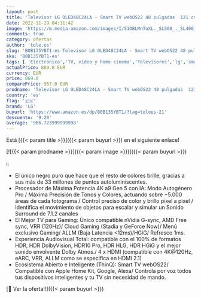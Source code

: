 ```yaml
---
layout: post
title: 'Televisor LG OLED48C24LA - Smart TV webOS22 48 pulgadas  121 cm  4K OLED evo  Procesador Inteligente Potencia 4K a9 Gen 5 IA  compatible formatos HDR  HDR Dolby Vision y Dolby Atmos  TV para Gaming'
date: 2022-11-29 04:11:42
image: 'https://m.media-amazon.com/images/I/51OBLMnTuXL._SL500_._SL400_.jpg'
comments: true
category: ofertas
author: 'tole.es'
slug: 'B0B135YBT1-es Televisor LG OLED48C24LA - Smart TV webOS22 48 pulgadas...'
sku: 'B0B135YBT1-es'
tags: [ 'Electrónica','TV, vídeo y home cinema','Televisores','lg','smart','televisor','tv','🇪🇸', ]
actualPrice: 869.0 EUR
currency: EUR
price: 869.0
comparePrice: 957.0 EUR
prodname: 'Televisor LG OLED48C24LA - Smart TV webOS22 48 pulgadas  121 cm  4K OLED evo  Procesador Inteligente Potencia 4K a9 Gen 5 IA  compatible formatos HDR  HDR Dolby Vision y Dolby Atmos  TV para Gaming'
country: 'es'
flag: '🇪🇸'
brand: 'LG'
buyurl: 'https://www.amazon.es/dp/B0B135YBT1/?tag=tolees-21'
descuento: '9.20'
average: '966.723999999998'
---
```


Está [{{< param title >}}]({{< param buyurl >}}) en el siguiente enlace!

[![{{< param prodname >}}]({{< param image >}})]({{< param buyurl >}})

ℹ️:

- El único negro puro que hace que el resto de colores brille, gracias a sus más de 33 millones de puntos autoluminiscentes.
- Procesador de Máxima Potencia 4K a9 Gen 5 con IA: Modo Autogénero Pro / Máxima Precisión de Tonos y Colores, actuando sobre +5.000 áreas de cada fotograma / Control preciso de color y brillo pixel a pixel / Identifica el movimiento de objetos para escalar y simular un Sonido Surround de 7.1.2 canales
- El Mejor TV para Gaming: Único compatible nVidia G-sync, AMD Free sync, VRR (120Hz)/ Cloud Gaming (Stadia y GeForce Now)/ Menú exclusivo Gaming/ ALLM (Baja Latencia <12ms)/HGiG/ Refresco 1ms.
- Experiencia Audiovisual Total: compatible con el 100% de formatos HDR, HDR DolbyVision, HDR10 Pro, HDR HLG, HDR HGiG y el mejor sonido envolvente Dolby Atmos./ 4 x HDMI (compatible con 4K@120Hz, eARC, VRR, ALLM como se especifica en HDMI 2.1)
- Ecosistema Abierto e Inteligente (ThinQ): Smart TV webOS22/ Compatible con Apple Home Kit, Google, Alexa/ Controla por voz todos tus dispositivos inteligentes y tu TV sin necesidad de mando.

[🛒 Ver la oferta!!]({{< param buyurl >}})
